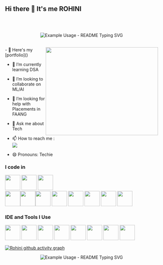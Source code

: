 ## Hi there 👋 It's me ROHINI

<br><br>

<p align="center">
  <img src="https://readme-typing-svg.demolab.com/?lines=Hi+there+It's+me+Rohini!;Software+Developer!;UI/UX+Designer!;&font=Fira%20Code&center=true&width=380&height=50&duration=4000&pause=1000" alt="Example Usage - README Typing SVG">
</p>



<br>
<img align="right" width="370" height="290" src="https://i.pinimg.com/originals/47/f0/34/47f0342cec72b800463bf003eac1257e.gif">
- 🔭 Here's my [portfolio]() 
                                                
- 🌱 I’m currently learning DSA

- 👯 I’m looking to collaborate on ML/AI

- 🤔 I’m looking for help with Placements in FAANG

- 💬 Ask me about Tech

- 📫 How to reach me :
<br /> [<img src="https://img.shields.io/badge/LinkedIn-0077B5?style=for-the-badge&logo=linkedin&logoColor=white" />](https://www.linkedin.com/in/rohini-m-software-developer/)

- 😄 Pronouns: Techie





### I code in
<img height="50" width="50" src="https://img.icons8.com/color/48/000000/python.png" />   <img height="50" width="50" src="https://img.icons8.com/color/48/000000/html-5.png" /> <img height="50" width="50" src="https://img.icons8.com/color/48/000000/css3.png" />  
<img height="50" width="50" src="https://img.icons8.com/color/48/000000/javascript.png"/><img height="50" width="50" src="https://img.icons8.com/color/48/000000/tensorflow.png"/><img height="50" width="50" src="https://img.icons8.com/fluent/48/000000/arduino.png"/> <img height="50" width="50" src="https://img.icons8.com/color/48/000000/react-native.png"/> <img height="50" width="50" src="https://img.icons8.com/color/48/000000/mysql-logo.png"/> <img height="50" width="50" src="https://img.icons8.com/color/48/000000/mongodb.png"/> <img height="50" width="50" src="https://img.icons8.com/color/48/000000/nodejs.png"/> <img height="50" width="50" src="https://img.icons8.com/fluency/48/000000/handlebar-mustache.png"/> 

### IDE and Tools I Use
<img height="50" width="50" src="https://img.icons8.com/color/48/000000/visual-studio-code-2019.png"/> <img height="50" width="50" src="https://img.icons8.com/color/48/000000/pycharm.png"/> <img height="50" width="50" src="https://img.icons8.com/color/50/000000/git.png"/> <img height="50" width="50" src="https://img.icons8.com/dusk/64/000000/anaconda.png"/> <img height="50" src="https://img.icons8.com/officel/480/null/java-eclipse.png"/>  <img height="50" width="50" src="https://img.icons8.com/doodle/48/000000/adobe-photoshop.png"/> <img height="50" width="50" src="https://img.icons8.com/color/48/000000/figma--v1.png"/> <img height="50" width="50" src="https://img.icons8.com/?size=100&id=4VVL78edhbW9&format=png&color=000000"/>


[![Rohini github activity graph](https://github-readme-activity-graph.vercel.app/graph?username=rohinimaran&bg_color=080707&color=9736c4&line=ce7cde&point=7376de&area=true&hide_border=true)](https://github.com/ashutosh00710/github-readme-activity-graph)

<p align="center">
  <img src="https://readme-typing-svg.demolab.com/?lines=Thankyou+for+visiting+me!;&font=Fira%20Code&center=true&width=380&height=50&duration=4000&pause=1000" alt="Example Usage - README Typing SVG">
</p>
